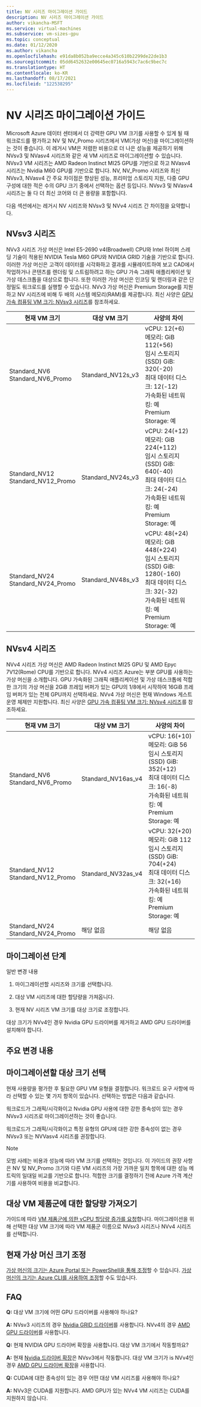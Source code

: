 ```yaml
---
title: NV 시리즈 마이그레이션 가이드
description: NV 시리즈 마이그레이션 가이드
author: vikancha-MSFT
ms.service: virtual-machines
ms.subservice: vm-sizes-gpu
ms.topic: conceptual
ms.date: 01/12/2020
ms.author: vikancha
ms.openlocfilehash: e91da8b052ba9ecce4a345c610b2299de22de1b3
ms.sourcegitcommit: 05dd6452632e00645ec0716a5943c7ac6c9bec7c
ms.translationtype: HT
ms.contentlocale: ko-KR
ms.lasthandoff: 08/17/2021
ms.locfileid: "122538295"
---
```

#  <a name="nv-series-migration-guide"></a>NV 시리즈 마이그레이션 가이드 

Microsoft Azure 데이터 센터에서 더 강력한 GPU VM 크기를 사용할 수 있게 될 때 워크로드를 평가하고 NV 및 NV_Promo 시리즈에서 VM(가상 머신)을 마이그레이션하는 것이 좋습니다. 이 레거시 VM은 저렴한 비용으로 더 나은 성능을 제공하기 위해 NVsv3 및 NVasv4 시리즈와 같은 새 VM 시리즈로 마이그레이션할 수 있습니다. NVsv3 VM 시리즈는 AMD Radeon Instinct MI25 GPU를 기반으로 하고 NVasv4 시리즈는 Nvidia M60 GPU를 기반으로 합니다.  NV, NV_Promo 시리즈와 최신 NVsv3, NVasv4 간 주요 차이점은 향상된 성능, 프리미엄 스토리지 지원, 다중 GPU 구성에 대한 적은 수의 GPU 크기 중에서 선택하는 옵션 등입니다. NVsv3 및 NVasv4 시리즈는 둘 다 더 최신 코어와 더 큰 용량을 포함합니다.  

다음 섹션에서는 레거시 NV 시리즈와 NVsv3 및 NVv4 시리즈 간 차이점을 요약합니다.
 
 ## <a name="nvsv3-series"></a>NVsv3 시리즈 

NVv3 시리즈 가상 머신은 Intel E5-2690 v4(Broadwell) CPU와 Intel 하이퍼 스레딩 기술이 적용된 NVIDIA Tesla M60 GPU와 NVIDIA GRID 기술을 기반으로 합니다. 이러한 가상 머신은 고객이 데이터를 시각화하고 결과를 시뮬레이트하여 보고 CAD에서 작업하거나 콘텐츠를 렌더링 및 스트림하려고 하는 GPU 가속 그래픽 애플리케이션 및 가상 데스크톱을 대상으로 합니다. 또한 이러한 가상 머신은 인코딩 및 렌더링과 같은 단정밀도 워크로드를 실행할 수 있습니다. NVv3 가상 머신은 Premium Storage를 지원하고 NV 시리즈에 비해 두 배의 시스템 메모리(RAM)를 제공합니다. 최신 사양은 [GPU 가속 컴퓨팅 VM 크기: NVsv3 시리즈](nvv3-series.md)를 참조하세요.

| 현재 VM 크기 | 대상 VM 크기 | 사양의 차이  |
|---|---|---|
|Standard_NV6 <br> Standard_NV6_Promo |Standard_NV12s_v3  | vCPU: 12(+6) <br> 메모리: GiB 112(+56) <br> 임시 스토리지(SSD) GiB: 320(-20) <br> 최대 데이터 디스크: 12(-12) <br> 가속화된 네트워킹: 예 <br> Premium Storage: 예  |
|Standard_NV12 <br> Standard_NV12_Promo |Standard_NV24s_v3  | vCPU: 24(+12) <br>메모리: GiB 224(+112) <br>임시 스토리지(SSD) GiB: 640(-40)<br>최대 데이터 디스크: 24(-24)<br>가속화된 네트워킹: 예 <br>Premium Storage: 예   |
|Standard_NV24 <br> Standard_NV24_Promo |Standard_NV48s_v3  | vCPU: 48(+24) <br>메모리: GiB 448(+224) <br>임시 스토리지(SSD) GiB: 1280(-160) <br>최대 데이터 디스크: 32(-32) <br>가속화된 네트워킹: 예 <br>Premium Storage: 예   |

## <a name="nvsv4-series"></a>NVsv4 시리즈 

NVv4 시리즈 가상 머신은 AMD Radeon Instinct MI25 GPU 및 AMD Epyc 7V12(Rome) CPU를 기반으로 합니다. NVv4 시리즈 Azure는 부분 GPU를 사용하는 가상 머신을 소개합니다. GPU 가속화된 그래픽 애플리케이션 및 가상 데스크톱에 적합한 크기의 가상 머신을 2GiB 프레임 버퍼가 있는 GPU의 1/8에서 시작하여 16GiB 프레임 버퍼가 있는 전체 GPU까지 선택하세요. NVv4 가상 머신은 현재 Windows 게스트 운영 체제만 지원합니다. 최신 사양은 [GPU 가속 컴퓨팅 VM 크기: NVsv4 시리즈](nvv4-series.md)를 참조하세요.

| 현재 VM 크기 | 대상 VM 크기 | 사양의 차이  |
|---|---|---|
|Standard_NV6 <br> Standard_NV6_Promo |Standard_NV16as_v4  | vCPU: 16(+10) <br>메모리: GiB 56  <br>임시 스토리지(SSD) GiB: 352(+12) <br>최대 데이터 디스크: 16(-8) <br>가속화된 네트워킹: 예 <br>Premium Storage: 예   |
|Standard_NV12 <br> Standard_NV12_Promo |Standard_NV32as_v4  | vCPU: 32(+20) <br>메모리: GiB 112 <br>임시 스토리지(SSD) GiB: 704(+24) <br>최대 데이터 디스크: 32(+16)<br>가속화된 네트워킹: 예 <br>Premium Storage: 예   |
|Standard_NV24 <br> Standard_NV24_Promo |해당 없음  | 해당 없음  |

## <a name="migration-steps"></a>마이그레이션 단계 
 

일반 변경 내용 

1. 마이그레이션할 시리즈와 크기를 선택합니다. 

2. 대상 VM 시리즈에 대한 할당량을 가져옵니다. 

3. 현재 NV 시리즈 VM 크기를 대상 크기로 조정합니다. 

  대상 크기가 NVv4인 경우 Nvidia GPU 드라이버를 제거하고 AMD GPU 드라이버를 설치해야 합니다. 
  
## <a name="breaking-changes"></a>주요 변경 내용 

## <a name="select-target-size-for-migration"></a>마이그레이션할 대상 크기 선택 
현재 사용량을 평가한 후 필요한 GPU VM 유형을 결정합니다. 워크로드 요구 사항에 따라 선택할 수 있는 몇 가지 항목이 있습니다. 선택하는 방법은 다음과 같습니다.  

워크로드가 그래픽/시각화이고 Nvidia GPU 사용에 대한 강한 종속성이 있는 경우 NVsv3 시리즈로 마이그레이션하는 것이 좋습니다.  

워크로드가 그래픽/시각화이고 특정 유형의 GPU에 대한 강한 종속성이 없는 경우 NVsv3 또는 NVVasv4 시리즈를 권장합니다. 
> [!Note]
>모범 사례는 비용과 성능에 따라 VM 크기를 선택하는 것입니다. 이 가이드의 권장 사항은 NV 및 NV_Promo 크기와 다른 VM 시리즈의 가장 가까운 일치 항목에 대한 성능 메트릭의 일대일 비교를 기반으로 합니다.
>적합한 크기를 결정하기 전에 Azure 가격 계산기를 사용하여 비용을 비교합니다.

## <a name="get-quota-for-the-target-vm-family"></a>대상 VM 제품군에 대한 할당량 가져오기 

가이드에 따라 [VM 제품군에 의한 vCPU 할당량 증가를 요청](../azure-portal/supportability/per-vm-quota-requests.md)합니다. 마이그레이션을 위해 선택한 대상 VM 크기에 따라 VM 제품군 이름으로 NVsv3 시리즈나 NVv4 시리즈를 선택합니다.
## <a name="resize-the-current-virtual-machine"></a>현재 가상 머신 크기 조정
[가상 머신의 크기는 Azure Portal 또는 PowerShell을 통해 조정](./windows/resize-vm.md)할 수 있습니다. [가상 머신의 크기는 Azure CLI를 사용하여 조정](./linux/change-vm-size.md)할 수도 있습니다. 

## <a name="faq"></a>FAQ
**Q:** 대상 VM 크기에 어떤 GPU 드라이버를 사용해야 하나요? 

**A:** NVsv3 시리즈의 경우 [Nvidia GRID 드라이버](./windows/n-series-driver-setup.md)를 사용합니다. NVv4의 경우 [AMD GPU 드라이버](./windows/n-series-amd-driver-setup.md)를 사용합니다. 

**Q:** 현재 NVIDIA GPU 드라이버 확장을 사용합니다. 대상 VM 크기에서 작동할까요? 

**A:** 현재 [Nvidia 드라이버 확장](./extensions/hpccompute-gpu-windows.md)은 NVsv3에서 작동합니다. 대상 VM 크기가 is NVv4인 경우 [AMD GPU 드라이버 확장](./extensions/hpccompute-amd-gpu-windows.md)을 사용합니다. 
       
**Q:** CUDA에 대한 종속성이 있는 경우 어떤 대상 VM 시리즈를 사용해야 하나요? 

 **A:** NVv3은 CUDA를 지원합니다. AMD GPU가 있는 NVv4 VM 시리즈는 CUDA를 지원하지 않습니다.  
